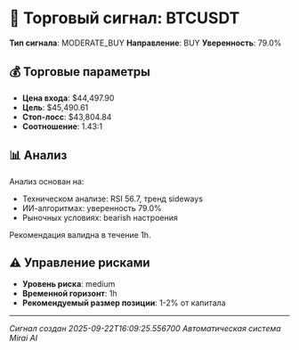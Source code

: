 
# 🎯 Торговый сигнал: BTCUSDT

**Тип сигнала**: MODERATE_BUY
**Направление**: BUY
**Уверенность**: 79.0%

## 💰 Торговые параметры
- **Цена входа**: $44,497.90
- **Цель**: $45,490.61
- **Стоп-лосс**: $43,804.84
- **Соотношение**: 1.43:1

## 📊 Анализ

Анализ основан на:
- Техническом анализе: RSI 56.7, тренд sideways
- ИИ-алгоритмах: уверенность 79.0%
- Рыночных условиях: bearish настроения

Рекомендация валидна в течение 1h.
        

## ⚠️ Управление рисками
- **Уровень риска**: medium
- **Временной горизонт**: 1h
- **Рекомендуемый размер позиции**: 1-2% от капитала

---
*Сигнал создан 2025-09-22T16:09:25.556700*
*Автоматическая система Mirai AI*
        